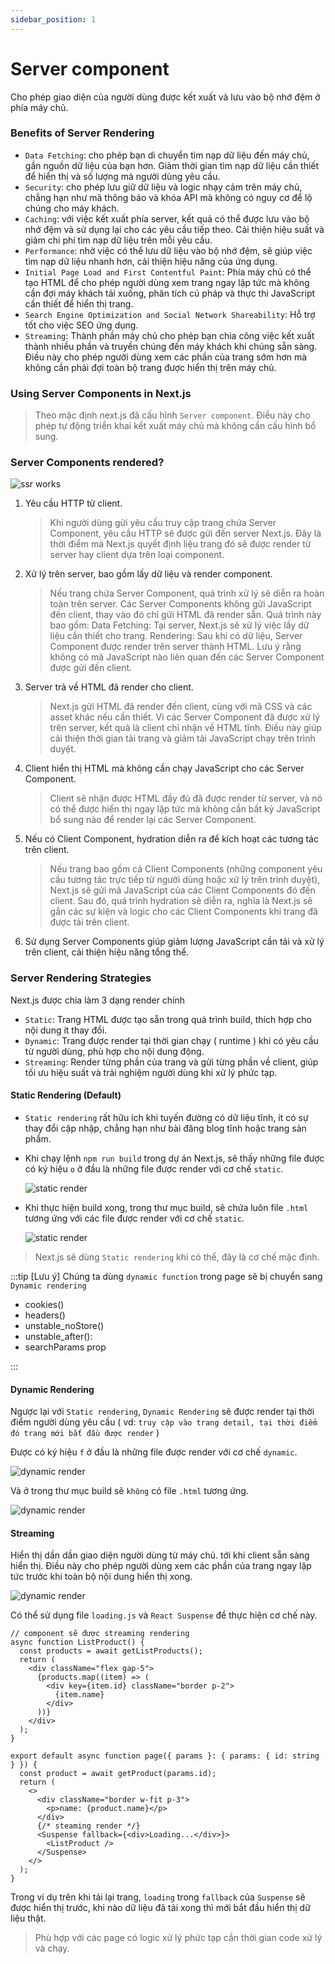 ```yaml
---
sidebar_position: 1
---
```


# Server component

Cho phép giao diện của người dùng được kết xuất và lưu vào bộ nhớ đệm ở phía máy chủ.

### Benefits of Server Rendering

- `Data Fetching`: cho phép bạn di chuyển tìm nạp dữ liệu đến máy chủ, gần nguồn dữ liệu của bạn hơn. Giảm thời gian tìm nạp dữ liệu cần thiết để hiển thị và số lượng mà người dùng yêu cầu.
- `Security`: cho phép lưu giữ dữ liệu và logic nhạy cảm trên máy chủ, chẳng hạn như mã thông báo và khóa API mà không có nguy cơ để lộ chúng cho máy khách.
- `Caching`: với việc kết xuất phía server, kết quả có thể được lưu vào bộ nhớ đệm và sử dụng lại cho các yêu cầu tiếp theo. Cải thiện hiệu suất và giảm chi phí tìm nạp dữ liệu trên mỗi yêu cầu.
- `Performance`: nhờ việc có thể lưu dữ liệu vào bộ nhớ đệm, sẽ giúp việc tìm nạp dữ liệu nhanh hơn, cải thiện hiệu năng của ứng dụng.
- `Initial Page Load and First Contentful Paint`: Phía máy chủ có thể tạo HTML để cho phép người dùng xem trang ngay lập tức mà không cần đợi máy khách tải xuống, phân tích cú pháp và thực thi JavaScript cần thiết để hiển thị trang.
- `Search Engine Optimization and Social Network Shareability`: Hỗ trợ tốt cho việc SEO ứng dụng.
- `Streaming`: Thành phần máy chủ cho phép bạn chia công việc kết xuất thành nhiều phần và truyền chúng đến máy khách khi chúng sẵn sàng. Điều này cho phép người dùng xem các phần của trang sớm hơn mà không cần phải đợi toàn bộ trang được hiển thị trên máy chủ.

### Using Server Components in Next.js

> Theo mặc định next.js đã cấu hình `Server component`. Điều này cho phép tự động triển khai kết xuất máy chủ mà không cần cấu hình bổ sung.

### Server Components rendered?

![ssr works](../../images/how-ssr-works.png)

1. Yêu cầu HTTP từ client.
   > Khi người dùng gửi yêu cầu truy cập trang chứa Server Component, yêu cầu HTTP sẽ được gửi đến server Next.js. Đây là thời điểm mà Next.js quyết định liệu trang đó sẽ được render từ server hay client dựa trên loại component.
2. Xử lý trên server, bao gồm lấy dữ liệu và render component.
   > Nếu trang chứa Server Component, quá trình xử lý sẽ diễn ra hoàn toàn trên server. Các Server Components không gửi JavaScript đến client, thay vào đó chỉ gửi HTML đã render sẵn. Quá trình này bao gồm:
   > Data Fetching: Tại server, Next.js sẽ xử lý việc lấy dữ liệu cần thiết cho trang.
   > Rendering: Sau khi có dữ liệu, Server Component được render trên server thành HTML. Lưu ý rằng không có mã JavaScript nào liên quan đến các Server Component được gửi đến client.
3. Server trả về HTML đã render cho client.
   > Next.js gửi HTML đã render đến client, cùng với mã CSS và các asset khác nếu cần thiết. Vì các Server Component đã được xử lý trên server, kết quả là client chỉ nhận về HTML tĩnh. Điều này giúp cải thiện thời gian tải trang và giảm tải JavaScript chạy trên trình duyệt.
4. Client hiển thị HTML mà không cần chạy JavaScript cho các Server Component.
   > Client sẽ nhận được HTML đầy đủ đã được render từ server, và nó có thể được hiển thị ngay lập tức mà không cần bất kỳ JavaScript bổ sung nào để render lại các Server Component.
5. Nếu có Client Component, hydration diễn ra để kích hoạt các tương tác trên client.
   > Nếu trang bao gồm cả Client Components (những component yêu cầu tương tác trực tiếp từ người dùng hoặc xử lý trên trình duyệt), Next.js sẽ gửi mã JavaScript của các Client Components đó đến client. Sau đó, quá trình hydration sẽ diễn ra, nghĩa là Next.js sẽ gắn các sự kiện và logic cho các Client Components khi trang đã được tải trên client.
6. Sử dụng Server Components giúp giảm lượng JavaScript cần tải và xử lý trên client, cải thiện hiệu năng tổng thể.

### Server Rendering Strategies

Next.js được chia làm 3 dạng render chính

- `Static`: Trang HTML được tạo sẵn trong quá trình build, thích hợp cho nội dung ít thay đổi.
- `Dynamic`: Trang được render tại thời gian chạy ( runtime ) khi có yêu cầu từ người dùng, phù hợp cho nội dung động.
- `Streaming`: Render từng phần của trang và gửi từng phần về client, giúp tối ưu hiệu suất và trải nghiệm người dùng khi xử lý phức tạp.

#### Static Rendering (Default)

- `Static rendering` rất hữu ích khi tuyến đường có dữ liệu tĩnh, ít có sự thay đổi cập nhập, chẳng hạn như bài đăng blog tĩnh hoặc trang sản phẩm.
- Khi chạy lệnh `npm run build` trong dự án Next.js, sẽ thấy những file được có ký hiệu `o` ở đầu là những file được render với cơ chế `static`.

  ![static render](../../images/static-render.png)

- Khi thực hiện build xong, trong thư mục build, sẽ chứa luôn file `.html` tương ứng với các file được render với cơ chế `static`.

  ![static render](../../images/static-render-html.png)

> Next.js sẽ dùng `Static rendering` khi có thể, đây là cơ chế mặc định.

:::tip [Lưu ý]
Chúng ta dùng `dynamic function` trong page sẽ bị chuyển sang `Dynamic rendering`

- cookies()
- headers()
- unstable_noStore()
- unstable_after():
- searchParams prop

:::

#### Dynamic Rendering

Ngược lại với `Static rendering`, `Dynamic Rendering` sẽ được render tại thời điểm người dùng yêu cầu ( vd: `truy cập vào trang detail, tại thời điểm đó trang mới bắt đầu được render` )

Được có ký hiệu `f` ở đầu là những file được render với cơ chế `dynamic`.

![dynamic render](../../images/dynamic-render.png)

Và ở trong thư mục build sẽ `không` có file `.html` tương ứng.

![dynamic render](../../images/static-render-empty.png)

#### Streaming

Hiển thị dần dần giao diện người dùng từ máy chủ. tới khi client sẵn sàng hiển thị. Điều này cho phép người dùng xem các phần của trang ngay lập tức trước khi toàn bộ nội dung hiển thị xong.

![dynamic render](../../images/streaming-render.png)

Có thể sử dụng file `loading.js` và `React Suspense` để thực hiện cơ chế này.

```tsx
// component sẽ được streaming rendering
async function ListProduct() {
  const products = await getListProducts();
  return (
    <div className="flex gap-5">
      {products.map((item) => (
        <div key={item.id} className="border p-2">
          {item.name}
        </div>
      ))}
    </div>
  );
}

export default async function page({ params }: { params: { id: string } }) {
  const product = await getProduct(params.id);
  return (
    <>
      <div className="border w-fit p-3">
        <p>name: {product.name}</p>
      </div>
      {/* steaming render */}
      <Suspense fallback={<div>Loading...</div>}>
        <ListProduct />
      </Suspense>
    </>
  );
}
```

Trong ví dụ trên khi tải lại trang, `loading` trong `fallback` của `Suspense` sẽ được hiển thị trước, khi nào dữ liệu đã tải xong thì mới bắt đầu hiển thị dữ liệu thật.

> Phù hợp với các page có logic xử lý phức tạp cần thời gian code xử lý và chạy.
